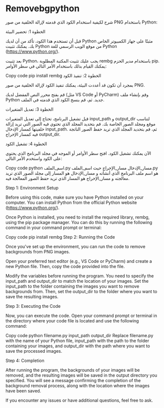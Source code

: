 # Removebgpython
شرح لكيفية استخدام الكود الذي قدمته لإزالة الخلفية من صور PNG باستخدام Python:

الخطوة 1: تحضير البيئة

قبل أن تستخدم هذا الكود، تأكد من أن لديك Python مثبتًا على جهاز الكمبيوتر الخاص بك. يمكنك تثبيت Python من موقع الويب الرسمي للغة Python (https://www.python.org/).

بعد تثبيت Python، يجب عليك تثبيت المكتبة المطلوبة rembg باستخدام مدير الحزم pip. يمكنك القيام بذلك باستخدام الأمر التالي في سطر الأوامر:

Copy code
pip install rembg
الخطوة 2: تنفيذ الكود

بمجرد أن تكون قد أعددت البيئة، يمكنك تنفيذ الكود لإزالة الخلفية من صور PNG.

قم بفتح محرر النص المفضل لديك (مثل VS Code أو PyCharm) وقم بإنشاء ملف Python جديد. ثم، قم بنسخ الكود الذي قدمته في الملف.

الخطوة 3: تعديل المتغيرات

قبل تشغيل البرنامج، تحتاج إلى تعديل المتغيرات input_path و output_dir لتناسب موقع ومجلد الصور الخاصة بك. قم بتحديد المجلد الذي تحتوي فيه الصور التي تريد إزالة خلفيتها كمسار الإدخال input_path. ثم، قم بتحديد المجلد الذي تريد حفظ الصور الناتجة فيه كمسار الإخراج output_dir.

الخطوة 4: تشغيل الكود

الآن يمكنك تشغيل الكود. افتح سطر الأوامر أو الموجه في مجلد البرنامج الذي يحتوي على الكود واستخدم الأمر التالي:

Copy code
python اسم_الملف.py مسار_الإدخال مسار_الإخراج
حيث اسم_الملف.py هو اسم ملف البرنامج الذي أنشأته و مسار_الإدخال هو المسار إلى مجلد الصور الذي تريد معالجته و مسار_الإخراج هو المسار الذي تريد حفظ الصور المعالجة فيه.




Step 1: Environment Setup

Before using this code, make sure you have Python installed on your computer. You can install Python from the official Python website (https://www.python.org/).

Once Python is installed, you need to install the required library, rembg, using the pip package manager. You can do this by running the following command in your command prompt or terminal:

Copy code
pip install rembg
Step 2: Running the Code

Once you've set up the environment, you can run the code to remove backgrounds from PNG images.

Open your preferred text editor (e.g., VS Code or PyCharm) and create a new Python file. Then, copy the code provided into the file.

Modify the variables before running the program. You need to specify the input_path and output_dir to match the location of your images. Set the input_path to the folder containing the images you want to remove backgrounds from. Then, set the output_dir to the folder where you want to save the resulting images.

Step 3: Executing the Code

Now, you can execute the code. Open your command prompt or terminal in the directory where your code file is located and use the following command:

Copy code
python filename.py input_path output_dir
Replace filename.py with the name of your Python file, input_path with the path to the folder containing your images, and output_dir with the path where you want to save the processed images.

Step 4: Completion

After running the program, the backgrounds of your images will be removed, and the resulting images will be saved in the output directory you specified. You will see a message confirming the completion of the background removal process, along with the location where the images have been saved.

If you encounter any issues or have additional questions, feel free to ask.
